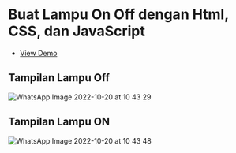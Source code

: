 # Buat Lampu On Off dengan Html, CSS, dan JavaScript
- [View Demo](https://ellyansek18.github.io/lampu-on-off/)

## Tampilan Lampu Off
![WhatsApp Image 2022-10-20 at 10 43 29](https://user-images.githubusercontent.com/84061298/196836556-cb0266a3-dd4e-4e11-a38b-58a9cce603f2.jpeg)

## Tampilan Lampu ON
![WhatsApp Image 2022-10-20 at 10 43 48](https://user-images.githubusercontent.com/84061298/196836562-c39b2ac8-c5f1-45dc-8528-ae02b2a11cec.jpeg)

